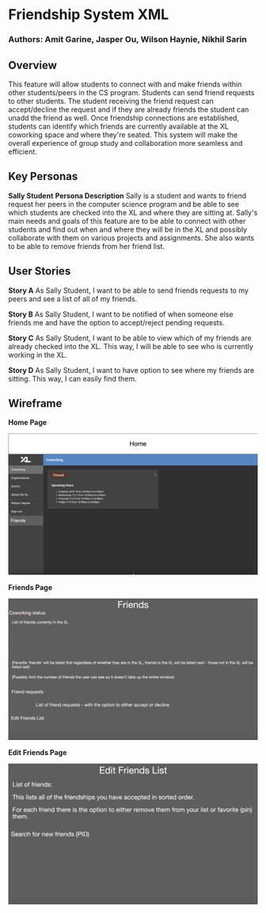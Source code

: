 # Friendship System XML

### Authors: Amit Garine, Jasper Ou, Wilson Haynie, Nikhil Sarin

## Overview

This feature will allow students to connect with and make friends within other students/peers in the CS program. Students can send friend requests to other students. The student receiving the friend request can accept/decline the request and if they are already friends the student can unadd the friend as well. Once friendship connections are established, students can identify which friends are currently available at the XL coworking space and where they're seated. This system will make the overall experience of group study and collaboration more seamless and efficient.

## Key Personas

**Sally Student**
**Persona Description** Sally is a student and wants to friend request her peers in the computer science program and be able to see which students are checked into the XL and where they are sitting at. Sally's main needs and goals of this feature are to be able to connect with other students and find out when and where they will be in the XL and possibly collaborate with them on various projects and assignments. She also wants to be able to remove friends from her friend list.

## User Stories

**Story A**
As Sally Student, I want to be able to send friends requests to my peers and see a list of all of my friends.

**Story B**
As Sally Student, I want to be notified of when someone else friends me and have the option to accept/reject pending requests.

**Story C**
As Sally Student, I want to be able to view which of my friends are already checked into the XL. This way, I will be able to see who is currently working in the XL.

**Story D**
As Sally Student, I want to have option to see where my friends are sitting. This way, I can easily find them.

## Wireframe

**Home Page**

![Wireframe_Home](images/wireframe0.png)

**Friends Page**

![Wireframe_friends](images/wireframe1.png)

**Edit Friends Page**

![Wireframe_editFriends](images/wireframe2.png)

